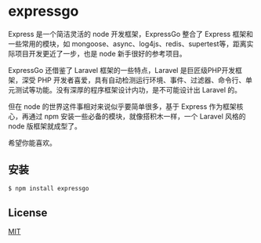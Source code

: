 # expressgo


Express 是一个简洁灵活的 node 开发框架，ExpressGo 整合了 Express 框架和一些常用的模块，如 mongoose、async、log4js、redis、supertest等，距离实际项目开发更近了一步，也是 node 新手很好的参考项目。

ExpressGo 还借鉴了 Laravel 框架的一些特点，Laravel 是巨匠级PHP开发框架，深受 PHP 开发者喜爱，具有自动检测运行环境、事件、过滤器、命令行、单元测试等功能。没有深厚的程序框架设计内功，是不可能设计出 Laravel 的。

但在 node 的世界这件事相对来说似乎要简单很多，基于 Express 作为框架核心，再通过 npm 安装一些必备的模块，就像搭积木一样，一个 Laravel 风格的 node 版框架就成型了。

希望你能喜欢。


## 安装

```bash
$ npm install expressgo
```

## License

  [MIT](LICENSE)
